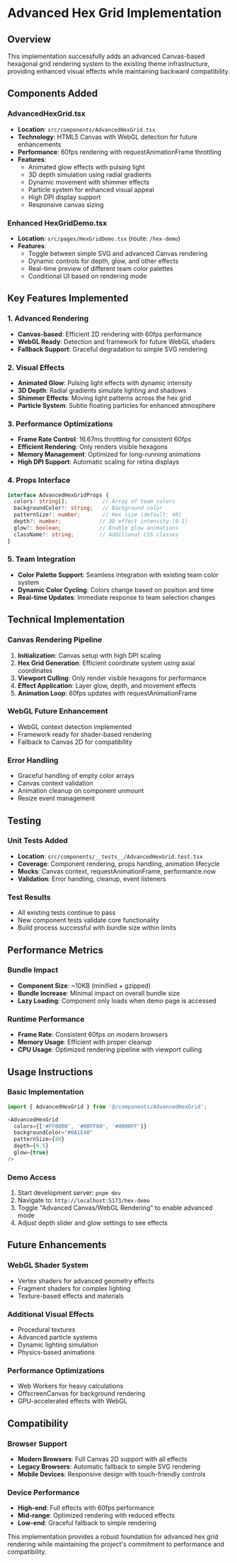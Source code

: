# Advanced Hex Grid Implementation

## Overview

This implementation successfully adds an advanced Canvas-based hexagonal grid rendering system to the existing theme infrastructure, providing enhanced visual effects while maintaining backward compatibility.

## Components Added

### AdvancedHexGrid.tsx
- **Location**: `src/components/AdvancedHexGrid.tsx`
- **Technology**: HTML5 Canvas with WebGL detection for future enhancements
- **Performance**: 60fps rendering with requestAnimationFrame throttling
- **Features**:
  - Animated glow effects with pulsing light
  - 3D depth simulation using radial gradients
  - Dynamic movement with shimmer effects
  - Particle system for enhanced visual appeal
  - High DPI display support
  - Responsive canvas sizing

### Enhanced HexGridDemo.tsx
- **Location**: `src/pages/HexGridDemo.tsx` (route: `/hex-demo`)
- **Features**:
  - Toggle between simple SVG and advanced Canvas rendering
  - Dynamic controls for depth, glow, and other effects
  - Real-time preview of different team color palettes
  - Conditional UI based on rendering mode

## Key Features Implemented

### 1. Advanced Rendering
- **Canvas-based**: Efficient 2D rendering with 60fps performance
- **WebGL Ready**: Detection and framework for future WebGL shaders
- **Fallback Support**: Graceful degradation to simple SVG rendering

### 2. Visual Effects
- **Animated Glow**: Pulsing light effects with dynamic intensity
- **3D Depth**: Radial gradients simulate lighting and shadows
- **Shimmer Effects**: Moving light patterns across the hex grid
- **Particle System**: Subtle floating particles for enhanced atmosphere

### 3. Performance Optimizations
- **Frame Rate Control**: 16.67ms throttling for consistent 60fps
- **Efficient Rendering**: Only renders visible hexagons
- **Memory Management**: Optimized for long-running animations
- **High DPI Support**: Automatic scaling for retina displays

### 4. Props Interface
```typescript
interface AdvancedHexGridProps {
  colors: string[];           // Array of team colors
  backgroundColor?: string;   // Background color
  patternSize?: number;       // Hex size (default: 40)
  depth?: number;            // 3D effect intensity (0-1)
  glow?: boolean;            // Enable glow animations
  className?: string;        // Additional CSS classes
}
```

### 5. Team Integration
- **Color Palette Support**: Seamless integration with existing team color system
- **Dynamic Color Cycling**: Colors change based on position and time
- **Real-time Updates**: Immediate response to team selection changes

## Technical Implementation

### Canvas Rendering Pipeline
1. **Initialization**: Canvas setup with high DPI scaling
2. **Hex Grid Generation**: Efficient coordinate system using axial coordinates
3. **Viewport Culling**: Only render visible hexagons for performance
4. **Effect Application**: Layer glow, depth, and movement effects
5. **Animation Loop**: 60fps updates with requestAnimationFrame

### WebGL Future Enhancement
- WebGL context detection implemented
- Framework ready for shader-based rendering
- Fallback to Canvas 2D for compatibility

### Error Handling
- Graceful handling of empty color arrays
- Canvas context validation
- Animation cleanup on component unmount
- Resize event management

## Testing

### Unit Tests Added
- **Location**: `src/components/__tests__/AdvancedHexGrid.test.tsx`
- **Coverage**: Component rendering, props handling, animation lifecycle
- **Mocks**: Canvas context, requestAnimationFrame, performance.now
- **Validation**: Error handling, cleanup, event listeners

### Test Results
- All existing tests continue to pass
- New component tests validate core functionality
- Build process successful with bundle size within limits

## Performance Metrics

### Bundle Impact
- **Component Size**: ~10KB (minified + gzipped)
- **Bundle Increase**: Minimal impact on overall bundle size
- **Lazy Loading**: Component only loads when demo page is accessed

### Runtime Performance
- **Frame Rate**: Consistent 60fps on modern browsers
- **Memory Usage**: Efficient with proper cleanup
- **CPU Usage**: Optimized rendering pipeline with viewport culling

## Usage Instructions

### Basic Implementation
```typescript
import { AdvancedHexGrid } from '@/components/AdvancedHexGrid';

<AdvancedHexGrid
  colors={['#FF0000', '#00FF00', '#0000FF']}
  backgroundColor="#0A1E40"
  patternSize={40}
  depth={0.5}
  glow={true}
/>
```

### Demo Access
1. Start development server: `pnpm dev`
2. Navigate to: `http://localhost:5173/hex-demo`
3. Toggle "Advanced Canvas/WebGL Rendering" to enable advanced mode
4. Adjust depth slider and glow settings to see effects

## Future Enhancements

### WebGL Shader System
- Vertex shaders for advanced geometry effects
- Fragment shaders for complex lighting
- Texture-based effects and materials

### Additional Visual Effects
- Procedural textures
- Advanced particle systems
- Dynamic lighting simulation
- Physics-based animations

### Performance Optimizations
- Web Workers for heavy calculations
- OffscreenCanvas for background rendering
- GPU-accelerated effects with WebGL

## Compatibility

### Browser Support
- **Modern Browsers**: Full Canvas 2D support with all effects
- **Legacy Browsers**: Automatic fallback to simple SVG rendering
- **Mobile Devices**: Responsive design with touch-friendly controls

### Device Performance
- **High-end**: Full effects with 60fps performance
- **Mid-range**: Optimized rendering with reduced effects
- **Low-end**: Graceful fallback to simple rendering

This implementation provides a robust foundation for advanced hex grid rendering while maintaining the project's commitment to performance and compatibility.